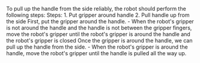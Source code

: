 To pull up the handle from the side reliably, the robot should perform the following steps:
    Steps:  1. Put gripper around handle  2. Pull handle up from the side
    First, put the gripper around the handle.
    - When the robot's gripper is not around the handle and the handle is not between the gripper fingers, move the robot's gripper until the robot's gripper is around the handle and the robot's gripper is closed
    Once the gripper is around the handle, we can pull up the handle from the side.
    - When the robot's gripper is around the handle, move the robot's gripper until the handle is pulled all the way up.